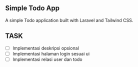 ## Simple Todo App

A simple Todo application built with Laravel and Tailwind CSS.

## TASK
- [ ] Implementasi deskripsi opsional 
- [ ] Implementasi halaman login sesuai ui
- [ ] Implementasi relasi user dan todo